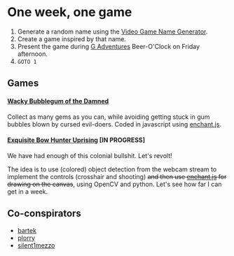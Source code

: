 # One week, one game

1. Generate a random name using the [Video Game Name Generator][vgng].
2. Create a game inspired by that name.
3. Present the game during [G Adventures][G] Beer-O'Clock on Friday afternoon.
4. `GOTO 1`

## Games

#### [Wacky Bubblegum of the Damned](wacky-bubblegum)

Collect as many gems as you can, while avoiding getting stuck in gum bubbles
blown by cursed evil-doers. Coded in javascript using [enchant.js][].

#### [Exquisite Bow Hunter Uprising](bow-hunter-uprising) [IN PROGRESS]

We have had enough of this colonial bullshit. Let's revolt!

The idea is to use (colored) object detection from the webcam stream to
implement the controls (crosshair and shooting) ~~and then use [enchant.js][]
for drawing on the canvas~~, using OpenCV and python. Let's see how far I can
get in a week.


## Co-conspirators

* [bartek](https://www.github.com/bartek)
* [plorry](https://www.github.com/plorry)
* [silent1mezzo](https://www.github.com/silent1mezzo)


[vgng]: http://videogamena.me
[G]: https://www.gadventures.com
[enchant.js]: http://enchantjs.com
